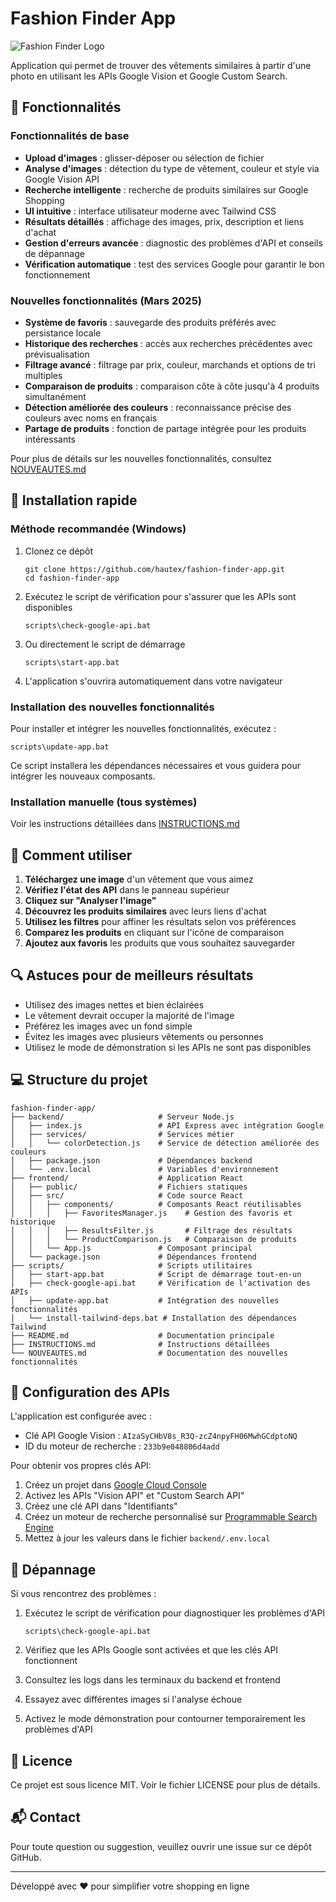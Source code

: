 # Fashion Finder App

![Fashion Finder Logo](https://img.icons8.com/color/96/000000/clothes.png)

Application qui permet de trouver des vêtements similaires à partir d'une photo en utilisant les APIs Google Vision et Google Custom Search.

## 🌟 Fonctionnalités

### Fonctionnalités de base
- **Upload d'images** : glisser-déposer ou sélection de fichier
- **Analyse d'images** : détection du type de vêtement, couleur et style via Google Vision API
- **Recherche intelligente** : recherche de produits similaires sur Google Shopping
- **UI intuitive** : interface utilisateur moderne avec Tailwind CSS
- **Résultats détaillés** : affichage des images, prix, description et liens d'achat
- **Gestion d'erreurs avancée** : diagnostic des problèmes d'API et conseils de dépannage
- **Vérification automatique** : test des services Google pour garantir le bon fonctionnement

### Nouvelles fonctionnalités (Mars 2025)
- **Système de favoris** : sauvegarde des produits préférés avec persistance locale
- **Historique des recherches** : accès aux recherches précédentes avec prévisualisation
- **Filtrage avancé** : filtrage par prix, couleur, marchands et options de tri multiples
- **Comparaison de produits** : comparaison côte à côte jusqu'à 4 produits simultanément
- **Détection améliorée des couleurs** : reconnaissance précise des couleurs avec noms en français
- **Partage de produits** : fonction de partage intégrée pour les produits intéressants

Pour plus de détails sur les nouvelles fonctionnalités, consultez [NOUVEAUTES.md](NOUVEAUTES.md)

## 🚀 Installation rapide

### Méthode recommandée (Windows)

1. Clonez ce dépôt
   ```
   git clone https://github.com/hautex/fashion-finder-app.git
   cd fashion-finder-app
   ```

2. Exécutez le script de vérification pour s'assurer que les APIs sont disponibles
   ```
   scripts\check-google-api.bat
   ```

3. Ou directement le script de démarrage
   ```
   scripts\start-app.bat
   ```

4. L'application s'ouvrira automatiquement dans votre navigateur

### Installation des nouvelles fonctionnalités

Pour installer et intégrer les nouvelles fonctionnalités, exécutez :
```
scripts\update-app.bat
```

Ce script installera les dépendances nécessaires et vous guidera pour intégrer les nouveaux composants.

### Installation manuelle (tous systèmes)

Voir les instructions détaillées dans [INSTRUCTIONS.md](INSTRUCTIONS.md)

## 📸 Comment utiliser

1. **Téléchargez une image** d'un vêtement que vous aimez
2. **Vérifiez l'état des API** dans le panneau supérieur
3. **Cliquez sur "Analyser l'image"**
4. **Découvrez les produits similaires** avec leurs liens d'achat
5. **Utilisez les filtres** pour affiner les résultats selon vos préférences
6. **Comparez les produits** en cliquant sur l'icône de comparaison
7. **Ajoutez aux favoris** les produits que vous souhaitez sauvegarder

## 🔍 Astuces pour de meilleurs résultats

- Utilisez des images nettes et bien éclairées
- Le vêtement devrait occuper la majorité de l'image
- Préférez les images avec un fond simple
- Évitez les images avec plusieurs vêtements ou personnes
- Utilisez le mode de démonstration si les APIs ne sont pas disponibles

## 💻 Structure du projet

```
fashion-finder-app/
├── backend/                     # Serveur Node.js
│   ├── index.js                 # API Express avec intégration Google
│   ├── services/                # Services métier
│   │   └── colorDetection.js    # Service de détection améliorée des couleurs
│   ├── package.json             # Dépendances backend
│   └── .env.local               # Variables d'environnement
├── frontend/                    # Application React
│   ├── public/                  # Fichiers statiques
│   ├── src/                     # Code source React
│   │   ├── components/          # Composants React réutilisables
│   │   │   ├── FavoritesManager.js    # Gestion des favoris et historique
│   │   │   ├── ResultsFilter.js       # Filtrage des résultats
│   │   │   └── ProductComparison.js   # Comparaison de produits
│   │   └── App.js               # Composant principal
│   └── package.json             # Dépendances frontend
├── scripts/                     # Scripts utilitaires
│   ├── start-app.bat            # Script de démarrage tout-en-un
│   ├── check-google-api.bat     # Vérification de l'activation des APIs
│   ├── update-app.bat           # Intégration des nouvelles fonctionnalités
│   └── install-tailwind-deps.bat # Installation des dépendances Tailwind
├── README.md                    # Documentation principale
├── INSTRUCTIONS.md              # Instructions détaillées
└── NOUVEAUTES.md                # Documentation des nouvelles fonctionnalités
```

## 🔑 Configuration des APIs

L'application est configurée avec :
- Clé API Google Vision : `AIzaSyCHbV8s_R3Q-zcZ4npyFH06MwhGCdptoNQ`
- ID du moteur de recherche : `233b9e048806d4add`

Pour obtenir vos propres clés API:
1. Créez un projet dans [Google Cloud Console](https://console.cloud.google.com/)
2. Activez les APIs "Vision API" et "Custom Search API"
3. Créez une clé API dans "Identifiants"
4. Créez un moteur de recherche personnalisé sur [Programmable Search Engine](https://programmablesearchengine.google.com/)
5. Mettez à jour les valeurs dans le fichier `backend/.env.local`

## 🔧 Dépannage

Si vous rencontrez des problèmes :

1. Exécutez le script de vérification pour diagnostiquer les problèmes d'API
   ```
   scripts\check-google-api.bat
   ```

2. Vérifiez que les APIs Google sont activées et que les clés API fonctionnent
3. Consultez les logs dans les terminaux du backend et frontend
4. Essayez avec différentes images si l'analyse échoue
5. Activez le mode démonstration pour contourner temporairement les problèmes d'API

## 📝 Licence

Ce projet est sous licence MIT. Voir le fichier LICENSE pour plus de détails.

## 📬 Contact

Pour toute question ou suggestion, veuillez ouvrir une issue sur ce dépôt GitHub.

---

Développé avec ❤️ pour simplifier votre shopping en ligne
